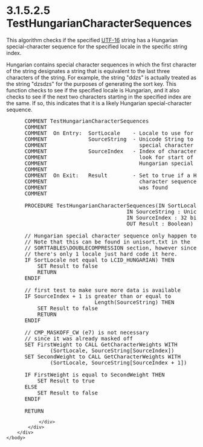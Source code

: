 <html dir="LTR" xmlns:mshelp="http://msdn.microsoft.com/mshelp" xmlns:ddue="http://ddue.schemas.microsoft.com/authoring/2003/5" xmlns:xlink="http://www.w3.org/1999/xlink" xmlns:tool="http://www.microsoft.com/tooltip">
    <head>
        <meta http-equiv="Content-Type" content="text/html; CHARSET=utf-8"></meta>
        <meta name="save" content="history"></meta>
        <title>3.1.5.2.5 TestHungarianCharacterSequences</title>
        <xml>
            <mshelp:toctitle title="3.1.5.2.5 TestHungarianCharacterSequences"></mshelp:toctitle>
            <mshelp:rltitle title="[MS-UCODEREF]: TestHungarianCharacterSequences"></mshelp:rltitle>
            <mshelp:keyword index="A" term="8993911b-7541-4f57-b557-453298330c34"></mshelp:keyword>
            <mshelp:attr name="DCSext.ContentType" value="open specification"></mshelp:attr>
            <mshelp:attr name="AssetID" value="8993911b-7541-4f57-b557-453298330c34"></mshelp:attr>
            <mshelp:attr name="TopicType" value="kbRef"></mshelp:attr>
            <mshelp:attr name="DCSext.Title" value="[MS-UCODEREF]: TestHungarianCharacterSequences" />
        </xml>
    </head>
    <body>
        <div id="header">
            <h1 class="heading">3.1.5.2.5 TestHungarianCharacterSequences</h1>
        </div>
        <div id="mainSection">
            <div id="mainBody">
                <div id="allHistory" class="saveHistory"></div>
                <div id="sectionSection0" class="section" name="collapseableSection">
                    

<p>This algorithm checks if the specified <a href="484e8ed3-152b-4300-9527-7efade6d6491.md#gt_4c9eef52-69d4-43e7-ac04-ff1fe43a94fb">UTF-16</a> string has a
Hungarian special-character sequence for the specified locale in the specific
string index.</p>

<p>Hungarian contains special character sequences in which the
first character of the string designates a string that is equivalent to the
last three characters of the string. For example, the string &quot;ddzs&quot;
is actually treated as the string &quot;dzsdzs&quot; for the purposes of
generating the sort key. This function checks to see if the specified locale is
Hungarian, and it also checks to see if the next two characters starting in the
specified index are the same. If so, this indicates that it is a likely
Hungarian special-character sequence.</p>

<dl>
<dd>
<div><pre> COMMENT TestHungarianCharacterSequences
 COMMENT
 COMMENT  On Entry:  SortLocale    - Locale to use for linguistic data
 COMMENT             SourceString  - Unicode String to look for Hungarian
 COMMENT                             special character sequence in
 COMMENT             SourceIndex   - Index of character in string to
 COMMENT                             look for start of
 COMMENT                             Hungarian special character sequence
 COMMENT
 COMMENT  On Exit:   Result        - Set to true if a Hungarian special
 COMMENT                             character sequence
 COMMENT                             was found
 COMMENT
     
 PROCEDURE TestHungarianCharacterSequences(IN SortLocale : LCID,
                                 IN SourceString : Unicode String,
                                 IN SourceIndex : 32 bit integer,
                                 OUT Result : Boolean)
  
 // Hungarian special character sequence only happen to Hungarian
 // Note that this can be found in unisort.txt in the 
 // SORTTABLES\DOUBLECOMPRESSION section, however since
 // there's only 1 locale just hard code it here.
 IF SortLocale not equal to LCID_HUNGARIAN) THEN
     SET Result to false
     RETURN
 ENDIF
  
 // first test to make sure more data is available                         
 IF SourceIndex + 1 is greater than or equal to
                       Length(SourceString) THEN
     SET Result to false
     RETURN
 ENDIF
  
 // CMP_MASKOFF_CW (e7) is not necessary
 // since it was already masked off
 SET FirstWeight to CALL GetCharacterWeights WITH
         (SortLocale, SourceString[SourceIndex])
 SET SecondWeight to CALL GetCharacterWeights WITH
         (SortLocale, SourceString[SourceIndex + 1])
  
 IF FirstWeight is equal to SecondWeight THEN
     SET Result to true
 ELSE
     SET Result to false
 ENDIF
  
 RETURN
</pre></div>
</dd></dl>


                </div>
            </div>
        </div>
    </body>
</html>